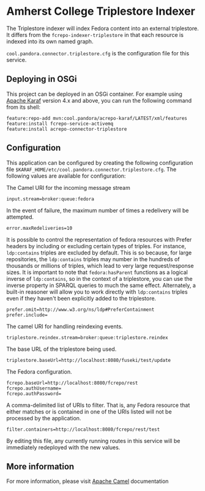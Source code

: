 Amherst College Triplestore Indexer
===================================

The Triplestore indexer will index Fedora content into an external triplestore. It differs
from the `fcrepo-indexer-triplestore` in that each resource is indexed into its own named
graph.

`cool.pandora.connector.triplestore.cfg` is the configuration file for this service.

Deploying in OSGi
-----------------

This project can be deployed in an OSGi container. For example using
[Apache Karaf](http://karaf.apache.org) version 4.x and above, you can run the following
command from its shell:

    feature:repo-add mvn:cool.pandora/acrepo-karaf/LATEST/xml/features
    feature:install fcrepo-service-activemq
    feature:install acrepo-connector-triplestore

Configuration
-------------

This application can be configured by creating the following configuration
file `$KARAF_HOME/etc/cool.pandora.connector.triplestore.cfg`. The following
values are available for configuration:

The Camel URI for the incoming message stream

    input.stream=broker:queue:fedora

In the event of failure, the maximum number of times a redelivery will be attempted.

    error.maxRedeliveries=10

It is possible to control the representation of fedora resources with Prefer headers
by including or excluding certain types of triples. For instance, `ldp:contains` triples
are excluded by default. This is so because, for large repositories, the `ldp:contains` triples
may number in the hundreds of thousands or millions of triples, which lead to very large
request/response sizes. It is important to note that `fedora:hasParent` functions as a logical
inverse of `ldp:contains`, so in the context of a triplestore, you can use the inverse
property in SPARQL queries to much the same effect. Alternately, a built-in reasoner will
allow you to work directly with `ldp:contains` triples even if they haven't been explicitly
added to the triplestore.

    prefer.omit=http://www.w3.org/ns/ldp#PreferContainment
    prefer.include=

The camel URI for handling reindexing events.

    triplestore.reindex.stream=broker:queue:triplestore.reindex

The base URL of the triplestore being used.

    triplestore.baseUrl=http://localhost:8080/fuseki/test/update

The Fedora configuration.

    fcrepo.baseUrl=http://localhost:8080/fcrepo/rest
    fcrepo.authUsername=
    fcrepo.authPassword=

A comma-delimited list of URIs to filter. That is, any Fedora resource that either matches or is contained in one of
the URIs listed will not be processed by the application.

    filter.containers=http://localhost:8080/fcrepo/rest/test

By editing this file, any currently running routes in this service will be immediately redeployed
with the new values.

More information
----------------

For more information, please visit [Apache Camel](http://camel.apache.org) documentation
